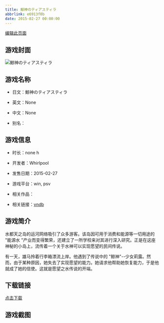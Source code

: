 ```yaml
---
title: 鯨神のティアスティラ
abbrlink: e6913f0b
date: 2015-02-27 00:00:00
---
```

[编辑此页面](https://github.com/ACG-3/ADV3-source/blob/main/source/_posts/%E9%AF%A8%E7%A5%9E%E3%81%AE%E3%83%86%E3%82%A3%E3%82%A2%E3%82%B9%E3%83%86%E3%82%A3%E3%83%A9.md)

## 游戏封面

![鯨神のティアスティラ](https://pan.timero.xyz/d/onedrive/img_lib_001/%E9%AF%A8%E7%A5%9E%E3%81%AE%E3%83%86%E3%82%A3%E3%82%A2%E3%82%B9%E3%83%86%E3%82%A3%E3%83%A9_cover.avif)


## 游戏名称

- 日文：鯨神のティアスティラ
- 英文：None
- 中文：None

- 别名：


## 游戏信息

- 时长：none h
- 开发者：Whirlpool
- 发售日期：2015-02-27
- 游戏平台：win, psv
- 相关作品：

- 相关链接：[vndb](https://vndb.org/v16103)


## 游戏简介

水都天之岛的运河网络吸引了众多游客。该岛因可用于消费和能源等一切用途的 "能源水 "产业而变得繁荣，还建立了一所学校来对其进行深入研究。正是在这座神秘的小岛上，流传着一个关于水神可以实现愿望的民间传说。

有一天，雄马拎着行李箱漂流上岸。他遇到了传说中的 "鲸神"--少女莉露。然而，由于某种原因，她失去了实现愿望的能力。她请求他帮助她恢复能力，于是他就成了她的信使。这就是愿望之水传说的开端。




## 下载链接

[点击下载](https://pan.timero.xyz/onedrive/adv_lib_001/%E9%AF%A8%E7%A5%9E%E3%81%AE%E3%83%86%E3%82%A3%E3%82%A2%E3%82%B9%E3%83%86%E3%82%A3%E3%83%A9)


## 游戏截图


